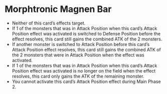 # Morphtronic Magnen Bar

*   Neither of this card’s effects target.
*   If 1 of the monsters that was in Attack Position when this card’s Attack Position effect was activated is switched to Defense Position before the effect resolves, this card still gains the combined ATK of the 2 monsters.
*   If another monster is switched to Attack Position before this card’s Attack Position effect resolves, this card still gains the combined ATK of the 2 monsters that were in Attack Position when the effect was activated.
*   If 1 of the monsters that was in Attack Position when this card’s Attack Position effect was activated is no longer on the field when the effect resolves, this card only gains the ATK of the remaining monster.
*   You cannot activate this card’s Attack Position effect during Main Phase 2.
